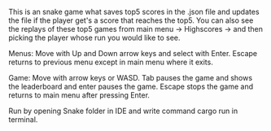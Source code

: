 This is an snake game what saves top5 scores in the .json file and updates the file if the player get's a score that reaches the top5. You can also see the replays of these top5 games from main menu -> Highscores -> and then picking the player whose run you would like to see.

Menus:
Move with Up and Down arrow keys and select with Enter. Escape returns to previous menu except in main menu where it exits.

Game:
Move with arrow keys or WASD. Tab pauses the game and shows the leaderboard and enter pauses the game. Escape stops the game and returns to main menu after pressing Enter.


Run by opening Snake folder in IDE and write command cargo run in terminal.